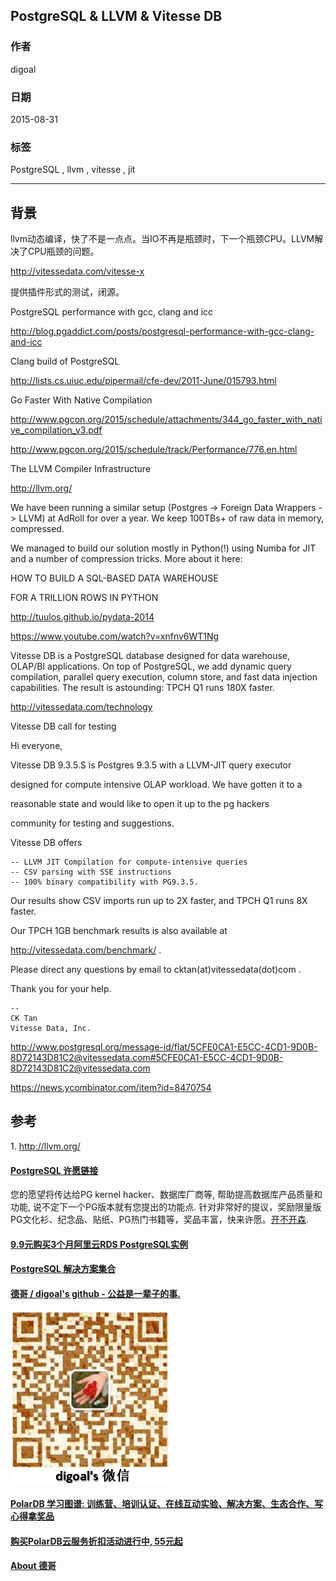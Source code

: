 ## PostgreSQL & LLVM & Vitesse DB  
                                                                             
### 作者                                                            
digoal                                                            
                                                            
### 日期                                                             
2015-08-31                                                    
                                                              
### 标签                                                            
PostgreSQL , llvm , vitesse , jit    
                                                                        
----                                                                        
                                                                         
## 背景                                                             
llvm动态编译，快了不是一点点。当IO不再是瓶颈时，下一个瓶颈CPU。LLVM解决了CPU瓶颈的问题。  
  
http://vitessedata.com/vitesse-x  
  
提供插件形式的测试，闭源。   
  
  
PostgreSQL performance with gcc, clang and icc  
  
http://blog.pgaddict.com/posts/postgresql-performance-with-gcc-clang-and-icc  
  
Clang build of PostgreSQL  
  
http://lists.cs.uiuc.edu/pipermail/cfe-dev/2011-June/015793.html  
  
Go Faster With Native Compilation  
  
http://www.pgcon.org/2015/schedule/attachments/344_go_faster_with_native_compilation_v3.pdf  
  
http://www.pgcon.org/2015/schedule/track/Performance/776.en.html  
  
The LLVM Compiler Infrastructure  
  
http://llvm.org/  
  
  
We have been running a similar setup (Postgres -> Foreign Data Wrappers -> LLVM) at AdRoll for over a year. We keep 100TBs+ of raw data in memory, compressed.  
  
We managed to build our solution mostly in Python(!) using Numba for JIT and a number of compression tricks. More about it here:  
  
HOW TO BUILD A SQL-BASED DATA WAREHOUSE  
  
FOR A TRILLION ROWS IN PYTHON  
  
http://tuulos.github.io/pydata-2014  
  
https://www.youtube.com/watch?v=xnfnv6WT1Ng  
  
Vitesse DB is a PostgreSQL database designed for data warehouse, OLAP/BI applications. On top of PostgreSQL, we add dynamic query compilation, parallel query execution, column store, and fast data injection capabilities. The result is astounding: TPCH Q1 runs 180X faster.  
  
http://vitessedata.com/technology  
  
  
Vitesse DB call for testing  
  
Hi everyone,  
  
Vitesse DB 9.3.5.S is Postgres 9.3.5 with a LLVM-JIT query executor  
  
designed for compute intensive OLAP workload. We have gotten it to a  
  
reasonable state and would like to open it up to the pg hackers  
  
community for testing and suggestions.  
  
Vitesse DB offers  
  
```  
-- LLVM JIT Compilation for compute-intensive queries  
-- CSV parsing with SSE instructions  
-- 100% binary compatibility with PG9.3.5.  
```  
  
Our results show CSV imports run up to 2X faster, and TPCH Q1 runs 8X faster.  
  
Our TPCH 1GB benchmark results is also available at  
  
http://vitessedata.com/benchmark/ .  
  
Please direct any questions by email to cktan(at)vitessedata(dot)com .  
  
  
Thank you for your help.  
  
```  
--  
CK Tan  
Vitesse Data, Inc.  
```  
  
http://www.postgresql.org/message-id/flat/5CFE0CA1-E5CC-4CD1-9D0B-8D72143D81C2@vitessedata.com#5CFE0CA1-E5CC-4CD1-9D0B-8D72143D81C2@vitessedata.com  
  
  
https://news.ycombinator.com/item?id=8470754  
  
## 参考  
1\. http://llvm.org/  
  
  
  
  
  
  
  
  
  
  
  
  
  
  
  
  
  
  
  
  
  
  
  
  
  
  
  
  
  
  
  
  
  
  
  
  
  
  
  
  
  
  
  
  
  
  
  
  
  
  
  
  
  
  
  
  
  
  
  
  
  
  
  
  
  
  
  
  
  
  
  
  
  
#### [PostgreSQL 许愿链接](https://github.com/digoal/blog/issues/76 "269ac3d1c492e938c0191101c7238216")
您的愿望将传达给PG kernel hacker、数据库厂商等, 帮助提高数据库产品质量和功能, 说不定下一个PG版本就有您提出的功能点. 针对非常好的提议，奖励限量版PG文化衫、纪念品、贴纸、PG热门书籍等，奖品丰富，快来许愿。[开不开森](https://github.com/digoal/blog/issues/76 "269ac3d1c492e938c0191101c7238216").  
  
  
#### [9.9元购买3个月阿里云RDS PostgreSQL实例](https://www.aliyun.com/database/postgresqlactivity "57258f76c37864c6e6d23383d05714ea")
  
  
#### [PostgreSQL 解决方案集合](https://yq.aliyun.com/topic/118 "40cff096e9ed7122c512b35d8561d9c8")
  
  
#### [德哥 / digoal's github - 公益是一辈子的事.](https://github.com/digoal/blog/blob/master/README.md "22709685feb7cab07d30f30387f0a9ae")
  
  
![digoal's wechat](../pic/digoal_weixin.jpg "f7ad92eeba24523fd47a6e1a0e691b59")
  
  
#### [PolarDB 学习图谱: 训练营、培训认证、在线互动实验、解决方案、生态合作、写心得拿奖品](https://www.aliyun.com/database/openpolardb/activity "8642f60e04ed0c814bf9cb9677976bd4")
  
  
#### [购买PolarDB云服务折扣活动进行中, 55元起](https://www.aliyun.com/activity/new/polardb-yunparter?userCode=bsb3t4al "e0495c413bedacabb75ff1e880be465a")
  
  
#### [About 德哥](https://github.com/digoal/blog/blob/master/me/readme.md "a37735981e7704886ffd590565582dd0")
  
